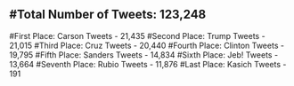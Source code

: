 #Total Number of Tweets: 123,248 
---
#First Place: Carson Tweets - 21,435
#Second Place: Trump Tweets - 21,015
#Third Place: Cruz Tweets - 20,440
#Fourth Place: Clinton Tweets - 19,795
#Fifth Place: Sanders Tweets - 14,834
#Sixth Place: Jeb! Tweets - 13,664
#Seventh Place: Rubio Tweets - 11,876
#Last Place: Kasich Tweets - 191
